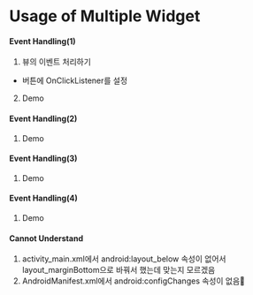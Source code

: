 # Usage of Multiple Widget

#### Event Handling(1)
1. 뷰의 이벤트 처리하기
  - 버튼에 OnClickListener를 설정
2. Demo

#### Event Handling(2)
1. Demo

#### Event Handling(3)
1. Demo

#### Event Handling(4)
1. Demo

#### Cannot Understand
1. activity_main.xml에서 android:layout_below 속성이 없어서 layout_marginBottom으로 바꿔서 했는데 맞는지 모르겠음
2. AndroidManifest.xml에서 android:configChanges 속성이 없음
